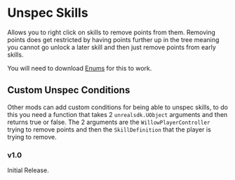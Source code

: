 # Unspec Skills
Allows you to right click on skills to remove points from them. Removing points does get restricted by having points further up in the tree meaning you cannot go unlock a later skill and then just remove points from early skills.

You will need to download [Enums](https://bl-sdk.github.io/mods/Enums/) for this to work.

## Custom Unspec Conditions
Other mods can add custom conditions for being able to unspec skills, to do this you need a function that takes 2 `unrealsdk.UObject` arguments and then returns true or false. The 2 arguments are the `WillowPlayerController` trying to remove points and then the `SkillDefinition` that the player is trying to remove.

### v1.0
Initial Release.